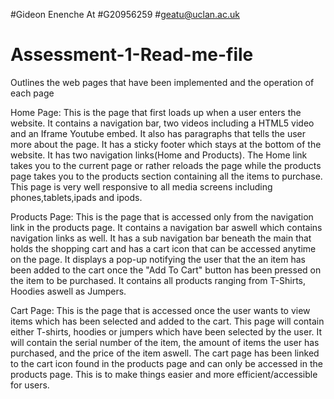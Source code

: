 #Gideon Enenche At
#G20956259
#geatu@uclan.ac.uk
#
# Assessment-1-Read-me-file
Outlines the web pages that have been implemented and the operation of each page




Home Page: This is the page that first loads up when a user enters the website. It contains a navigation bar, two videos including a HTML5 video and an Iframe Youtube embed. It also has paragraphs that tells the user more about the page. It has a sticky footer which stays at the bottom of the website. It has two navigation links(Home and Products). The Home link takes you to the current page or rather reloads the page while the products page takes you to the products section containing all the items to purchase. This page is very well responsive to all media screens including phones,tablets,ipads and ipods.




Products Page: This is the page that is accessed only from the navigation link in the products page. It contains a navigation bar aswell which contains navigation links as well. It has a sub navigation bar beneath the main that holds the shopping cart and has a cart icon that can be accessed anytime on the page. It displays a pop-up notifying the user that the an item has been added to the cart once the "Add To Cart" button has been pressed on the item to be purchased. It contains all products ranging from T-Shirts, Hoodies aswell as Jumpers.


Cart Page: This is the page that is accessed once the user wants to view items which has been selected and added to the cart. This page will contain either T-shirts, hoodies or jumpers which have been selected by the user. It will contain the serial number of the item, the amount of items the user has purchased, and the price of the item aswell. The cart page has been linked to the cart icon found in the products page and can only be accessed in the products page. This is to make things easier and more efficient/accessible for users.
